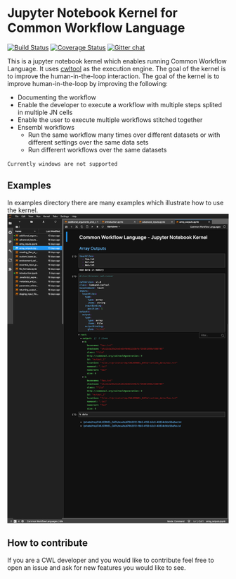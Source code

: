 # Jupyter Notebook Kernel for Common Workflow Language 

[![Build Status](https://travis-ci.com/giannisdoukas/CWLJNIKernel.svg)](https://travis-ci.com/giannisdoukas/CWLJNIKernel)
[![Coverage Status](https://coveralls.io/repos/github/giannisdoukas/CWLJNIKernel/badge.svg?t=AHSikx)](https://coveralls.io/github/giannisdoukas/CWLJNIKernel)
[![Gitter chat](https://badges.gitter.im/CWLJNIKernel/gitter.png)](https://gitter.im/CWLJNIKernel/community)


This is a jupyter notebook kernel which enables running Common Workflow Language. It uses 
[cwltool](https://github.com/common-workflow-language/cwltool) as the execution engine. The goal of the kernel is to 
improve the human-in-the-loop interaction. The goal of the kernel is to improve human-in-the-loop by improving the 
following:
* Documenting the workflow
* Enable the developer to execute a workflow with multiple steps splited in multiple JN cells
* Enable the user to execute multiple workflows stitched together
* Ensembl workflows
    * Run the same workflow many times over different datasets or with different settings over the same data sets
    * Run different workflows over the same datasets

`Currently windows are not supported`

## Examples
In examples directory there are many examples which illustrate how to use the kernel. 
![example](examples/example.png)

## How to contribute
If you are a CWL developer and you would like to contribute feel free to open an issue and ask for new features you 
would like to see. 

